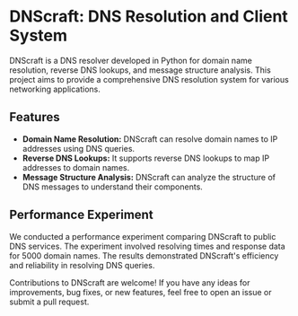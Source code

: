 
# DNScraft: DNS Resolution and Client System

DNScraft is a DNS resolver developed in Python for domain name resolution, reverse DNS lookups, and message structure analysis. This project aims to provide a comprehensive DNS resolution system for various networking applications.

## Features

- **Domain Name Resolution:** DNScraft can resolve domain names to IP addresses using DNS queries.
- **Reverse DNS Lookups:** It supports reverse DNS lookups to map IP addresses to domain names.
- **Message Structure Analysis:** DNScraft can analyze the structure of DNS messages to understand their components.

## Performance Experiment

We conducted a performance experiment comparing DNScraft to public DNS services. The experiment involved resolving times and response data for 5000 domain names. The results demonstrated DNScraft's efficiency and reliability in resolving DNS queries.



Contributions to DNScraft are welcome! If you have any ideas for improvements, bug fixes, or new features, feel free to open an issue or submit a pull request.

